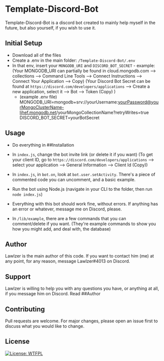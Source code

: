 # Template-Discord-Bot

Template-Discord-Bot is a discord bot created to mainly help myself in the future, but also yourself, if you wish to use it.

## Initial Setup

- Download all of the files
- Create a .env in the main folder: `/Template-Discord-Bot/.env`
- In that env, insert your `MONGODB_URI` and `DISCORD_BOT_SECRET` - example: 
(Your MONGODB_URI can partially be found in cloud.mongodb.com --> collections --> Command Line Tools --> Connect Instructions --> Connect Your Application --> Copy) 
(Your Discord Bot Secret can be found at `https://discord.com/developers/applications` --> Create a new application, select it --> Bot --> Token (Copy) )
    - (example .env file)
    MONGODB_URI=mongodb+srv://yourUsername:yourPassword@yourMongoClusterName-ljhef.mongodb.net/yourMongoCollectionName?retryWrites=true
    DISCORD_BOT_SECRET=yourBotSecret

## Usage

- Do everything in ##Installation 

- In `index.js`, change the bot invite link (or delete it if you want) (To get your client ID, go to `https://discord.com/developers/applications` --> select your application --> General Information --> Client Id (Copy))
- In `index.js`, in `bot.on`, look at `bot.user.setActivity`. There's a piece of commented code you can uncomment, and a basic example.

- Run the bot using Node.js (navigate in your CLI to the folder, then run `node index.js`)

- Everything with this bot should work fine, without errors. If anything has an error or whatever, message me on Discord, please.
- In `/lib/example`, there are a few commands that you can comment/delete if you want. (They're example commands to show you how you might add, and deal with, the database)

## Author
Lawlzer is the main author of this code. If you want to contact him (me) at any point, for any reason, message Lawlzer#4013 on Discord.

## Support 
Lawlzer is willing to help you with any questions you have, or anything at all, if you message him on Discord. Read ##Author

## Contributing
Pull requests are welcome. For major changes, please open an issue first to discuss what you would like to change.

## License
[![License: WTFPL](https://img.shields.io/badge/License-WTFPL-brightgreen.svg)](http://www.wtfpl.net/about/)